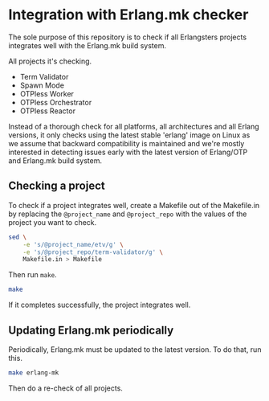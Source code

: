 # Integration with Erlang.mk checker

The sole purpose of this repository is to check if all Erlangsters projects
integrates well with the Erlang.mk build system.

All projects it's checking.

- Term Validator
- Spawn Mode
- OTPless Worker
- OTPless Orchestrator
- OTPless Reactor

Instead of a thorough check for all platforms, all architectures and all
Erlang versions, it only checks using the latest stable 'erlang' image on Linux
as we assume that backward compatibility is maintained and we're mostly
interested in detecting issues early with the latest version of Erlang/OTP and
Erlang.mk build system.

## Checking a project

To check if a project integrates well, create a Makefile out of the Makefile.in
by replacing the `@project_name` and `@project_repo` with the values of the
project you want to check.

```sh
sed \
    -e 's/@project_name/etv/g' \
    -e 's/@project_repo/term-validator/g' \
    Makefile.in > Makefile
```

Then run `make`.

```sh
make
```

If it completes successfully, the project integrates well.

## Updating Erlang.mk periodically

Periodically, Erlang.mk must be updated to the latest version. To do that, run
this.

```bash
make erlang-mk
```

Then do a re-check of all projects.
